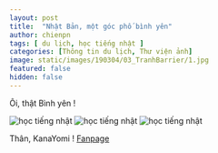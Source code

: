 ```yaml
---
layout: post
title:  "Nhật Bản, một góc phố bình yên"
author: chienpn
tags: [ du lịch, học tiếng nhật ]
categories: [Thông tin du lịch, Thư viện ảnh]
image: static/images/190304/03_TranhBarrier/1.jpg
featured: false
hidden: false
---
```


Ôi, thật Bình yên !

![học tiếng nhật](/static/images/190304/03_TranhBarrier/2.jpg)
![học tiếng nhật](/static/images/190304/03_TranhBarrier/3.jpg)
![học tiếng nhật](/static/images/190304/03_TranhBarrier/4.jpg)

Thân, KanaYomi !
[Fanpage](https://www.facebook.com/kanayomi)
